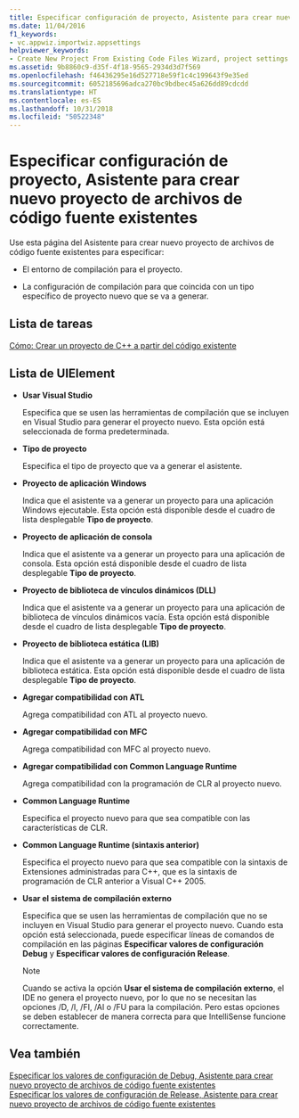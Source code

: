 ```yaml
---
title: Especificar configuración de proyecto, Asistente para crear nuevo proyecto de archivos de código fuente existentes
ms.date: 11/04/2016
f1_keywords:
- vc.appwiz.importwiz.appsettings
helpviewer_keywords:
- Create New Project From Existing Code Files Wizard, project settings
ms.assetid: 9b8860c9-d35f-4f18-9565-2934d3d7f569
ms.openlocfilehash: f46436295e16d527718e59f1c4c199643f9e35ed
ms.sourcegitcommit: 6052185696adca270bc9bdbec45a626dd89cdcdd
ms.translationtype: HT
ms.contentlocale: es-ES
ms.lasthandoff: 10/31/2018
ms.locfileid: "50522348"
---
```

# <a name="specify-project-settings-create-new-project-from-existing-code-files-wizard"></a>Especificar configuración de proyecto, Asistente para crear nuevo proyecto de archivos de código fuente existentes

Use esta página del Asistente para crear nuevo proyecto de archivos de código fuente existentes para especificar:

- El entorno de compilación para el proyecto.

- La configuración de compilación para que coincida con un tipo específico de proyecto nuevo que se va a generar.

## <a name="task-list"></a>Lista de tareas

[Cómo: Crear un proyecto de C++ a partir del código existente](../ide/how-to-create-a-cpp-project-from-existing-code.md)

## <a name="uielement-list"></a>Lista de UIElement

- **Usar Visual Studio**

   Especifica que se usen las herramientas de compilación que se incluyen en Visual Studio para generar el proyecto nuevo. Esta opción está seleccionada de forma predeterminada.

- **Tipo de proyecto**

   Especifica el tipo de proyecto que va a generar el asistente.

- **Proyecto de aplicación Windows**

   Indica que el asistente va a generar un proyecto para una aplicación Windows ejecutable. Esta opción está disponible desde el cuadro de lista desplegable **Tipo de proyecto**.

- **Proyecto de aplicación de consola**

   Indica que el asistente va a generar un proyecto para una aplicación de consola. Esta opción está disponible desde el cuadro de lista desplegable **Tipo de proyecto**.

- **Proyecto de biblioteca de vínculos dinámicos (DLL)**

   Indica que el asistente va a generar un proyecto para una aplicación de biblioteca de vínculos dinámicos vacía. Esta opción está disponible desde el cuadro de lista desplegable **Tipo de proyecto**.

- **Proyecto de biblioteca estática (LIB)**

   Indica que el asistente va a generar un proyecto para una aplicación de biblioteca estática. Esta opción está disponible desde el cuadro de lista desplegable **Tipo de proyecto**.

- **Agregar compatibilidad con ATL**

   Agrega compatibilidad con ATL al proyecto nuevo.

- **Agregar compatibilidad con MFC**

   Agrega compatibilidad con MFC al proyecto nuevo.

- **Agregar compatibilidad con Common Language Runtime**

   Agrega compatibilidad con la programación de CLR al proyecto nuevo.

- **Common Language Runtime**

   Especifica el proyecto nuevo para que sea compatible con las características de CLR.

- **Common Language Runtime (sintaxis anterior)**

   Especifica el proyecto nuevo para que sea compatible con la sintaxis de Extensiones administradas para C++, que es la sintaxis de programación de CLR anterior a Visual C++ 2005.

- **Usar el sistema de compilación externo**

   Especifica que se usen las herramientas de compilación que no se incluyen en Visual Studio para generar el proyecto nuevo. Cuando esta opción está seleccionada, puede especificar líneas de comandos de compilación en las páginas **Especificar valores de configuración Debug** y **Especificar valores de configuración Release**.

   > [!NOTE]
   > Cuando se activa la opción **Usar el sistema de compilación externo**, el IDE no genera el proyecto nuevo, por lo que no se necesitan las opciones /D, /I, /FI, /AI o /FU para la compilación. Pero estas opciones se deben establecer de manera correcta para que IntelliSense funcione correctamente.

## <a name="see-also"></a>Vea también

[Especificar los valores de configuración de Debug, Asistente para crear nuevo proyecto de archivos de código fuente existentes](../ide/specify-debug-configuration-settings.md)<br>
[Especificar los valores de configuración de Release, Asistente para crear nuevo proyecto de archivos de código fuente existentes](../ide/specify-release-configuration.md)